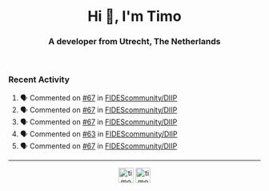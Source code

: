 <h1 align="center">Hi 👋, I'm Timo</h1>
<h3 align="center">A developer from Utrecht, The Netherlands</h3>
<br/>
<!-- https://github.com/rahuldkjain/github-profile-readme-generator --!>

<!--  <p align="left"><img src="https://github-readme-stats.vercel.app/api?username=timoglastra&show_icons=true&count_private=true&" alt="timoglastra" /></p> --!>

<!--
Github language stats
<p align="left"><img src="https://github-readme-stats.vercel.app/api/top-langs/?username=timoglastra&layout=compact" alt="timoglastra" /><p>
-->

<!-- Codestats language stats -->
<!-- <p align="left"><img src="https://codestats-readme.vercel.app/api/top-langs/?username=timoglastra&layout=compact&language_count=12" alt="timoglastra" /><p>    --!>
  
<h3>Recent Activity</h3>

<!--START_SECTION:activity-->
1. 🗣 Commented on [#67](https://github.com/FIDEScommunity/DIIP/issues/67#issuecomment-3209708123) in [FIDEScommunity/DIIP](https://github.com/FIDEScommunity/DIIP)
2. 🗣 Commented on [#67](https://github.com/FIDEScommunity/DIIP/issues/67#issuecomment-3209696192) in [FIDEScommunity/DIIP](https://github.com/FIDEScommunity/DIIP)
3. 🗣 Commented on [#67](https://github.com/FIDEScommunity/DIIP/issues/67#issuecomment-3209694016) in [FIDEScommunity/DIIP](https://github.com/FIDEScommunity/DIIP)
4. 🗣 Commented on [#63](https://github.com/FIDEScommunity/DIIP/issues/63#issuecomment-3209684721) in [FIDEScommunity/DIIP](https://github.com/FIDEScommunity/DIIP)
5. 🗣 Commented on [#67](https://github.com/FIDEScommunity/DIIP/issues/67#issuecomment-3209674922) in [FIDEScommunity/DIIP](https://github.com/FIDEScommunity/DIIP)
<!--END_SECTION:activity-->

---

<p align="center">
<a href="https://twitter.com/timoglastra" target="blank"><img align="center" src="https://cdn.jsdelivr.net/npm/simple-icons@3.0.1/icons/twitter.svg" alt="timoglastra" height="30" width="30" /></a>
<a href="https://linkedin.com/in/timoglastra" target="blank"><img align="center" src="https://cdn.jsdelivr.net/npm/simple-icons@3.0.1/icons/linkedin.svg" alt="timoglastra" height="30" width="30" /></a>
</p>




